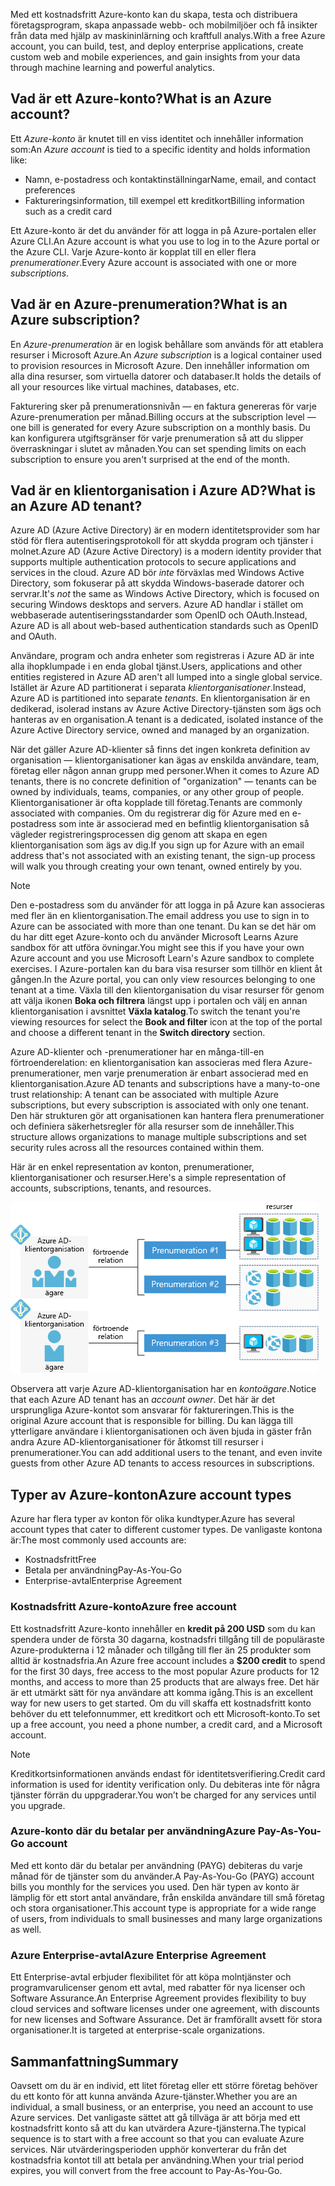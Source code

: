 <span data-ttu-id="abf4e-101">Med ett kostnadsfritt Azure-konto kan du skapa, testa och distribuera företagsprogram, skapa anpassade webb- och mobilmiljöer och få insikter från data med hjälp av maskininlärning och kraftfull analys.</span><span class="sxs-lookup"><span data-stu-id="abf4e-101">With a free Azure account, you can build, test, and deploy enterprise applications, create custom web and mobile experiences, and gain insights from your data through machine learning and powerful analytics.</span></span>

## <a name="what-is-an-azure-account"></a><span data-ttu-id="abf4e-102">Vad är ett Azure-konto?</span><span class="sxs-lookup"><span data-stu-id="abf4e-102">What is an Azure account?</span></span>

<span data-ttu-id="abf4e-103">Ett _Azure-konto_ är knutet till en viss identitet och innehåller information som:</span><span class="sxs-lookup"><span data-stu-id="abf4e-103">An _Azure account_ is tied to a specific identity and holds information like:</span></span>

- <span data-ttu-id="abf4e-104">Namn, e-postadress och kontaktinställningar</span><span class="sxs-lookup"><span data-stu-id="abf4e-104">Name, email, and contact preferences</span></span>
- <span data-ttu-id="abf4e-105">Faktureringsinformation, till exempel ett kreditkort</span><span class="sxs-lookup"><span data-stu-id="abf4e-105">Billing information such as a credit card</span></span>

<span data-ttu-id="abf4e-106">Ett Azure-konto är det du använder för att logga in på Azure-portalen eller Azure CLI.</span><span class="sxs-lookup"><span data-stu-id="abf4e-106">An Azure account is what you use to log in to the Azure portal or the Azure CLI.</span></span> <span data-ttu-id="abf4e-107">Varje Azure-konto är kopplat till en eller flera _prenumerationer_.</span><span class="sxs-lookup"><span data-stu-id="abf4e-107">Every Azure account is associated with one or more  _subscriptions_.</span></span>

## <a name="what-is-an-azure-subscription"></a><span data-ttu-id="abf4e-108">Vad är en Azure-prenumeration?</span><span class="sxs-lookup"><span data-stu-id="abf4e-108">What is an Azure subscription?</span></span>

<span data-ttu-id="abf4e-109">En _Azure-prenumeration_ är en logisk behållare som används för att etablera resurser i Microsoft Azure.</span><span class="sxs-lookup"><span data-stu-id="abf4e-109">An _Azure subscription_ is a logical container used to provision resources in Microsoft Azure.</span></span> <span data-ttu-id="abf4e-110">Den innehåller information om alla dina resurser, som virtuella datorer och databaser.</span><span class="sxs-lookup"><span data-stu-id="abf4e-110">It holds the details of all your resources like virtual machines, databases, etc.</span></span>

<span data-ttu-id="abf4e-111">Fakturering sker på prenumerationsnivån &mdash; en faktura genereras för varje Azure-prenumeration per månad.</span><span class="sxs-lookup"><span data-stu-id="abf4e-111">Billing occurs at the subscription level &mdash; one bill is generated for every Azure subscription on a monthly basis.</span></span> <span data-ttu-id="abf4e-112">Du kan konfigurera utgiftsgränser för varje prenumeration så att du slipper överraskningar i slutet av månaden.</span><span class="sxs-lookup"><span data-stu-id="abf4e-112">You can set spending limits on each subscription to ensure you aren't surprised at the end of the month.</span></span>

## <a name="what-is-an-azure-ad-tenant"></a><span data-ttu-id="abf4e-113">Vad är en klientorganisation i Azure AD?</span><span class="sxs-lookup"><span data-stu-id="abf4e-113">What is an Azure AD tenant?</span></span>

<span data-ttu-id="abf4e-114">Azure AD (Azure Active Directory) är en modern identitetsprovider som har stöd för flera autentiseringsprotokoll för att skydda program och tjänster i molnet.</span><span class="sxs-lookup"><span data-stu-id="abf4e-114">Azure AD (Azure Active Directory) is a modern identity provider that supports multiple authentication protocols to secure applications and services in the cloud.</span></span> <span data-ttu-id="abf4e-115">Azure AD bör _inte_ förväxlas med Windows Active Directory, som fokuserar på att skydda Windows-baserade datorer och servrar.</span><span class="sxs-lookup"><span data-stu-id="abf4e-115">It's _not_ the same as Windows Active Directory, which is focused on securing Windows desktops and servers.</span></span> <span data-ttu-id="abf4e-116">Azure AD handlar i stället om webbaserade autentiseringsstandarder som OpenID och OAuth.</span><span class="sxs-lookup"><span data-stu-id="abf4e-116">Instead, Azure AD is all about web-based authentication standards such as OpenID and OAuth.</span></span>

<span data-ttu-id="abf4e-117">Användare, program och andra enheter som registreras i Azure AD är inte alla ihopklumpade i en enda global tjänst.</span><span class="sxs-lookup"><span data-stu-id="abf4e-117">Users, applications and other entities registered in Azure AD aren't all lumped into a single global service.</span></span> <span data-ttu-id="abf4e-118">Istället är Azure AD partitionerat i separata _klientorganisationer_.</span><span class="sxs-lookup"><span data-stu-id="abf4e-118">Instead, Azure AD is partitioned into separate _tenants_.</span></span> <span data-ttu-id="abf4e-119">En klientorganisation är en dedikerad, isolerad instans av Azure Active Directory-tjänsten som ägs och hanteras av en organisation.</span><span class="sxs-lookup"><span data-stu-id="abf4e-119">A tenant is a dedicated, isolated instance of the Azure Active Directory service, owned and managed by an organization.</span></span>

<span data-ttu-id="abf4e-120">När det gäller Azure AD-klienter så finns det ingen konkreta definition av organisation &mdash; klientorganisationer kan ägas av enskilda användare, team, företag eller någon annan grupp med personer.</span><span class="sxs-lookup"><span data-stu-id="abf4e-120">When it comes to Azure AD tenants, there is no concrete definition of "organization" &mdash; tenants can be owned by individuals, teams, companies, or any other group of people.</span></span> <span data-ttu-id="abf4e-121">Klientorganisationer är ofta kopplade till företag.</span><span class="sxs-lookup"><span data-stu-id="abf4e-121">Tenants are commonly associated with companies.</span></span> <span data-ttu-id="abf4e-122">Om du registrerar dig för Azure med en e-postadress som inte är associerad med en befintlig klientorganisation så vägleder registreringsprocessen dig genom att skapa en egen klientorganisation som ägs av dig.</span><span class="sxs-lookup"><span data-stu-id="abf4e-122">If you sign up for Azure with an email address that's not associated with an existing tenant, the sign-up process will walk you through creating your own tenant, owned entirely by you.</span></span>

> [!NOTE]
> <span data-ttu-id="abf4e-123">Den e-postadress som du använder för att logga in på Azure kan associeras med fler än en klientorganisation.</span><span class="sxs-lookup"><span data-stu-id="abf4e-123">The email address you use to sign in to Azure can be associated with more than one tenant.</span></span> <span data-ttu-id="abf4e-124">Du kan se det här om du har ditt eget Azure-konto och du använder Microsoft Learns Azure sandbox för att utföra övningar.</span><span class="sxs-lookup"><span data-stu-id="abf4e-124">You might see this if you have your own Azure account and you use Microsoft Learn's Azure sandbox to complete exercises.</span></span> <span data-ttu-id="abf4e-125">I Azure-portalen kan du bara visa resurser som tillhör en klient åt gången.</span><span class="sxs-lookup"><span data-stu-id="abf4e-125">In the Azure portal, you can only view resources belonging to one tenant at a time.</span></span> <span data-ttu-id="abf4e-126">Växla till den klientorganisation du visar resurser för genom att välja ikonen **Boka och filtrera** längst upp i portalen och välj en annan klientorganisation i avsnittet **Växla katalog**.</span><span class="sxs-lookup"><span data-stu-id="abf4e-126">To switch the tenant you're viewing resources for select the **Book and filter** icon at the top of the portal and choose a different tenant in the **Switch directory** section.</span></span>

<span data-ttu-id="abf4e-127">Azure AD-klienter och -prenumerationer har en många-till-en förtroenderelation: en klientorganisation kan associeras med flera Azure-prenumerationer, men varje prenumeration är enbart associerad med en klientorganisation.</span><span class="sxs-lookup"><span data-stu-id="abf4e-127">Azure AD tenants and subscriptions have a many-to-one trust relationship: A tenant can be associated with multiple Azure subscriptions, but every subscription is associated with only one tenant.</span></span> <span data-ttu-id="abf4e-128">Den här strukturen gör att organisationen kan hantera flera prenumerationer och definiera säkerhetsregler för alla resurser som de innehåller.</span><span class="sxs-lookup"><span data-stu-id="abf4e-128">This structure allows organizations to manage multiple subscriptions and set security rules across all the resources contained within them.</span></span>

<span data-ttu-id="abf4e-129">Här är en enkel representation av konton, prenumerationer, klientorganisationer och resurser.</span><span class="sxs-lookup"><span data-stu-id="abf4e-129">Here's a simple representation of accounts, subscriptions, tenants, and resources.</span></span>

![Diagram som visar hur konton, klientorganisationer, prenumerationer och resurser fungerar tillsammans](../media/3-azure-ad-tenant.png)

<span data-ttu-id="abf4e-131">Observera att varje Azure AD-klientorganisation har en _kontoägare_.</span><span class="sxs-lookup"><span data-stu-id="abf4e-131">Notice that each Azure AD tenant has an _account owner_.</span></span> <span data-ttu-id="abf4e-132">Det här är det ursprungliga Azure-kontot som ansvarar för faktureringen.</span><span class="sxs-lookup"><span data-stu-id="abf4e-132">This is the original Azure account that is responsible for billing.</span></span> <span data-ttu-id="abf4e-133">Du kan lägga till ytterligare användare i klientorganisationen och även bjuda in gäster från andra Azure AD-klientorganisationer för åtkomst till resurser i prenumerationer.</span><span class="sxs-lookup"><span data-stu-id="abf4e-133">You can add additional users to the tenant, and even invite guests from other Azure AD tenants to access resources in subscriptions.</span></span>

## <a name="azure-account-types"></a><span data-ttu-id="abf4e-134">Typer av Azure-konton</span><span class="sxs-lookup"><span data-stu-id="abf4e-134">Azure account types</span></span>

<span data-ttu-id="abf4e-135">Azure har flera typer av konton för olika kundtyper.</span><span class="sxs-lookup"><span data-stu-id="abf4e-135">Azure has several account types that cater to different customer types.</span></span> <span data-ttu-id="abf4e-136">De vanligaste kontona är:</span><span class="sxs-lookup"><span data-stu-id="abf4e-136">The most commonly used accounts are:</span></span>

- <span data-ttu-id="abf4e-137">Kostnadsfritt</span><span class="sxs-lookup"><span data-stu-id="abf4e-137">Free</span></span>
- <span data-ttu-id="abf4e-138">Betala per användning</span><span class="sxs-lookup"><span data-stu-id="abf4e-138">Pay-As-You-Go</span></span>
- <span data-ttu-id="abf4e-139">Enterprise-avtal</span><span class="sxs-lookup"><span data-stu-id="abf4e-139">Enterprise Agreement</span></span>

### <a name="azure-free-account"></a><span data-ttu-id="abf4e-140">Kostnadsfritt Azure-konto</span><span class="sxs-lookup"><span data-stu-id="abf4e-140">Azure free account</span></span>

<span data-ttu-id="abf4e-141">Ett kostnadsfritt Azure-konto innehåller en **kredit på 200 USD** som du kan spendera under de första 30 dagarna, kostnadsfri tillgång till de populäraste Azure-produkterna i 12 månader och tillgång till fler än 25 produkter som alltid är kostnadsfria.</span><span class="sxs-lookup"><span data-stu-id="abf4e-141">An Azure free account includes a **$200 credit** to spend for the first 30 days, free access to the most popular Azure products for 12 months, and access to more than 25 products that are always free.</span></span> <span data-ttu-id="abf4e-142">Det här är ett utmärkt sätt för nya användare att komma igång.</span><span class="sxs-lookup"><span data-stu-id="abf4e-142">This is an excellent way for new users to get started.</span></span> <span data-ttu-id="abf4e-143">Om du vill skaffa ett kostnadsfritt konto behöver du ett telefonnummer, ett kreditkort och ett Microsoft-konto.</span><span class="sxs-lookup"><span data-stu-id="abf4e-143">To set up a free account, you need a phone number, a credit card, and a Microsoft account.</span></span>

> [!NOTE]
> <span data-ttu-id="abf4e-144">Kreditkortsinformationen används endast för identitetsverifiering.</span><span class="sxs-lookup"><span data-stu-id="abf4e-144">Credit card information is used for identity verification only.</span></span> <span data-ttu-id="abf4e-145">Du debiteras inte för några tjänster förrän du uppgraderar.</span><span class="sxs-lookup"><span data-stu-id="abf4e-145">You won’t be charged for any services until you upgrade.</span></span>

### <a name="azure-pay-as-you-go-account"></a><span data-ttu-id="abf4e-146">Azure-konto där du betalar per användning</span><span class="sxs-lookup"><span data-stu-id="abf4e-146">Azure Pay-As-You-Go account</span></span>

<span data-ttu-id="abf4e-147">Med ett konto där du betalar per användning (PAYG) debiteras du varje månad för de tjänster som du använder.</span><span class="sxs-lookup"><span data-stu-id="abf4e-147">A Pay-As-You-Go (PAYG) account bills you monthly for the services you used.</span></span> <span data-ttu-id="abf4e-148">Den här typen av konto är lämplig för ett stort antal användare, från enskilda användare till små företag och stora organisationer.</span><span class="sxs-lookup"><span data-stu-id="abf4e-148">This account type is appropriate for a wide range of users, from individuals to small businesses and many large organizations as well.</span></span>

### <a name="azure-enterprise-agreement"></a><span data-ttu-id="abf4e-149">Azure Enterprise-avtal</span><span class="sxs-lookup"><span data-stu-id="abf4e-149">Azure Enterprise Agreement</span></span>

<span data-ttu-id="abf4e-150">Ett Enterprise-avtal erbjuder flexibilitet för att köpa molntjänster och programvarulicenser genom ett avtal, med rabatter för nya licenser och Software Assurance.</span><span class="sxs-lookup"><span data-stu-id="abf4e-150">An Enterprise Agreement provides flexibility to buy cloud services and software licenses under one agreement, with discounts for new licenses and Software Assurance.</span></span> <span data-ttu-id="abf4e-151">Det är framförallt avsett för stora organisationer.</span><span class="sxs-lookup"><span data-stu-id="abf4e-151">It is targeted at enterprise-scale organizations.</span></span>

## <a name="summary"></a><span data-ttu-id="abf4e-152">Sammanfattning</span><span class="sxs-lookup"><span data-stu-id="abf4e-152">Summary</span></span>

<span data-ttu-id="abf4e-153">Oavsett om du är en individ, ett litet företag eller ett större företag behöver du ett konto för att kunna använda Azure-tjänster.</span><span class="sxs-lookup"><span data-stu-id="abf4e-153">Whether you are an individual, a small business, or an enterprise, you need an account to use Azure services.</span></span> <span data-ttu-id="abf4e-154">Det vanligaste sättet att gå tillväga är att börja med ett kostnadsfritt konto så att du kan utvärdera Azure-tjänsterna.</span><span class="sxs-lookup"><span data-stu-id="abf4e-154">The typical sequence is to start with a free account so that you can evaluate Azure services.</span></span> <span data-ttu-id="abf4e-155">När utvärderingsperioden upphör konverterar du från det kostnadsfria kontot till att betala per användning.</span><span class="sxs-lookup"><span data-stu-id="abf4e-155">When your trial period expires, you will convert from the free account to Pay-As-You-Go.</span></span>